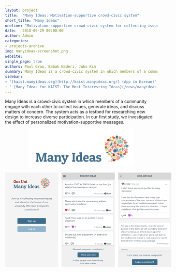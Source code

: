```yaml
---
layout: project
title:  "Many Ideas: Motivation-supportive crowd-civic system"
short_title: "Many Ideas"
oneline: "Motivation-supportive crowd-civic system for collecting issues, generating ideas, and discussing matters of concern"
date:   2018-06-29 00:00:00
author: Admin
categories:
- projects-archive
img: manyideas-screenshot.png
website: 
single_page: true
authors: Paul Grau, Babak Naderi, Juho Kim
summary: Many Ideas is a crowd-civic system in which members of a community engage with each other to collect issues, generate ideas, and discuss matters of concern. 
sidebar:
- "[kaist.manyideas.org](http://kaist.manyideas.org/) (App in Korean)"
- "_[Many Ideas for KAIST: The Most Interesting Ideas](/news/manyideas-report)_. 2018-06-29"
---
```


Many Ideas is a crowd-civic system in which members of a community engage with each other to collect issues, generate ideas, and discuss matters of concern.
The system acts as a testbed for researching new design to increase diverse participation. In our first study, we investigated the effect of personalized motivation-supportive messages.

<p style="text-align: center">
    <img src="/assets/img/projects/manyideas.png" width="350">
</p>

<p style="text-align: center">
    <img src="/assets/img/projects/manyideas-screenshot.png" style="max-width: 550px">
</p>

<!--
**Design goals**

- Creating a positive environment
- Defining and achieving real impact
- Personalized motivation support: Everyone is motivated in different ways, but most applications are built with a certain population in mind. We are employing findings from the Self-determination theory to better support individual motivations.

- "_Personalized Motivation-supportive Messages for Increasing Participation in Crowd-civic Systems_. CSCW 2018. (In submission)"

-->
